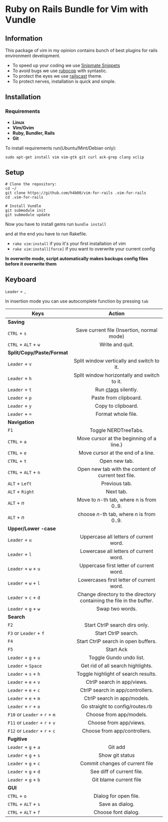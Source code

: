 # Ruby on Rails Bundle for Vim with Vundle

## Information

This package of vim  in my opinion contains bunch of best plugins for rails environment development.
* To speed up your coding we use [Snipmate Snippets](https://github.com/honza/snipmate-snippets/blob/master/snippets/ruby.snippets)
* To avoid bugs we use [rubocop](https://github.com/ngmy/vim-rubocop) with syntastic.
* To protect the eyes we use [railscast](https://github.com/ryanb/dotfiles/blob/master/vim/colors/railscasts.vim) theme.
* To protect nerves, installation is quick and simple.

## Installation

### Requirements

* **Linux**
* **Vim/Gvim**
* **Ruby, Bundler, Rails**
* **Git**

To install requirements run(Ubuntu/Mint/Debian only):
```
sudo apt-get install vim vim-gtk git curl ack-grep clang xclip
```
## Setup

```
# Clone the repository:
cd ~/
git clone https://github.com/h4b00/vim-for-rails .vim-for-rails
cd .vim-for-rails

# Install Vundle
git submodule init
git submodule update
```
Now you have to install gems run `bundle install`

and at the end you have to run Rakefile.

* `rake vim:install` if you it's your first installation of vim 
* `rake vim:install[force]` if you want to overwrite your current config

**In overwrite mode, script automatically makes backups config files before it overwrite them**

## Keyboard

`Leader` = `,`

In insertion mode you can use autocomplete function by pressing `tab`

| Keys          | Action        |
| ------------- |:-------------:|
| **Saving** | |
| `CTRL` + `s`| Save current file (Insertion, normal mode)|
| `CTRL` + `ALT` + `w` | Write and quit. |
| **Split/Copy/Paste/Format** | |
| `Leader` + `v`| Split window vertically and switch to it.|
| `Leader` + `h`| Split window horizontally and switch to it.|
| `Leader` + `t`| Run [ctags](http://en.wikipedia.org/wiki/Ctags) silently. |
| `Leader` + `p`| Paste from clipboard.|
| `Leader` + `y`| Copy to clipboard. |
| `Leader` + `=`| Format whole file. |
| **Navigation** | |
| `F1` | Toggle NERDTreeTabs. |
| `CTRL` + `a`| Move cursor at the beginning of a line.)|
| `CTRL` + `e`| Move cursor at the end of a line.|
| `CTRL` + `t` | Open new tab. |
| `CTRL` + `ALT` + `n`| Open new tab with the content of current text file. |
| `ALT` + `Left`| Previous tab. |
| `ALT` + `Right` | Next tab. |
| `ALT` + *n* | Move to *n*-th tab, where n is from 0..9. |
| `ALT` + *n* | choose *n*-th tab, where *n* is from 0..9. |
| **Upper/Lower -case** | |
| `Leader` + `u` | Uppercase all letters of current word. |
| `Leader` + `l` | Lowercase all letters of current word. |
| `Leader` + `w` + `u`| Uppercase first letter of current word.|
| `Leader` + `w` + `l`| Lowercases first letter of current word.|
| `Leader` + `c` + `d`| Change directory to the directory containing the file in the buffer.|
| `Leader` + `g` + `w`| Swap two words. |
| **Search** | |
| `F2` | Start CtrlP search dirs only. |
| `F3` or `Leader` + `f` | Start CtrlP search.|
| `F4` | Start CtrlP search in open buffers. |
| `F5` | Start Ack|
| `Leader` + `g` + `u` | Toggle Gundo undo list. 
| `Leader` + `Space`| Get rid of all search highlights. |
| `Leader` + `s` + `h`| Toggle highlight of search results. |
| `Leader` + `e` + `v` | CtrlP search in app/views. |
| `Leader` + `e` + `c` | CtrlP search in app/controllers.|
| `Leader` + `e` + `m` | CtrlP search in app/models. |
| `Leader` + `r` + `o` | Go straight to config/routes.rb |
| `F10` or `Leader` + `r` + `m` | Choose from app/models. |
| `F11` or `Leader` + `r` + `v` | Choose from app/views. |
| `F12` or `Leader` + `r` + `c` | Choose from app/controllers. |
| **Fugitive**| |
| `Leader` + `g` + `a` | Git add  |
| `Leader` + `g` + `s` | Show git status|
| `Leader` + `g` + `c` | Commit changes of current file|
| `Leader` + `g` + `d` | See diff of current file.|
| `Leader` + `g` + `b` | Git blame current file |
|**GUI**||
| `CTRL` + `o` | Dialog for open file. |
| `CTRL` + `ALT` + `s` | Save as dialog. |
| `CTRL` + `ALT` + `f` | Choose font dialog. |
